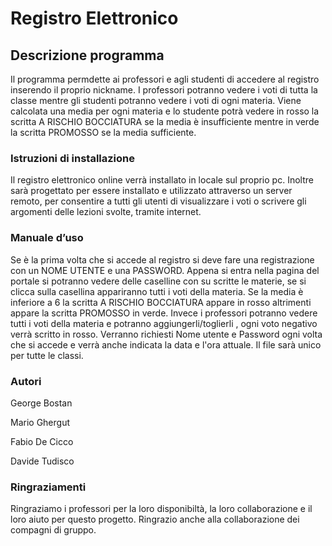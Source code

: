 
# <b> Registro Elettronico </b>
## <b> Descrizione programma </b>
 

Il programma permdette ai professori e agli studenti di accedere al registro inserendo il proprio nickname. I professori potranno vedere i voti di tutta la classe mentre gli studenti potranno vedere i voti di ogni materia. Viene calcolata una media per ogni materia e lo studente potrà vedere in rosso la scritta A RISCHIO BOCCIATURA se la media è insufficiente mentre in verde la scritta PROMOSSO se la media sufficiente.


### <b> Istruzioni di installazione </b>
Il registro elettronico online verrà installato in locale sul proprio pc. Inoltre sarà progettato per essere installato e utilizzato attraverso un server remoto, per consentire a tutti gli utenti di visualizzare i voti o scrivere gli argomenti delle lezioni svolte, tramite internet.

### <b> Manuale d’uso </b>
Se è la prima volta che si accede al registro si deve fare una registrazione con un NOME UTENTE e una PASSWORD. Appena si entra nella pagina del portale si potranno vedere delle caselline con su scritte le materie, se si clicca sulla casellina appariranno tutti i voti della materia. Se la media è inferiore a 6 la scritta A RISCHIO BOCCIATURA appare in rosso altrimenti appare la scritta PROMOSSO in verde. Invece i professori potranno vedere tutti i voti della materia e potranno aggiungerli/toglierli , ogni voto negativo verrà scritto in rosso.
Verranno richiesti Nome utente e Password ogni volta che si accede e verrà anche indicata la data e l'ora attuale.
Il file sarà unico per tutte le classi. 


### <b> Autori </b>
<p> George Bostan </p>
<p> Mario Ghergut </p>
<p> Fabio De Cicco </p>
<p> Davide Tudisco  </p>

### <b> Ringraziamenti </b>
<p> Ringraziamo i professori per la loro disponibiltà, la loro collaborazione e il loro aiuto per questo progetto. Ringrazio anche alla collaborazione dei compagni di gruppo.<p/>
